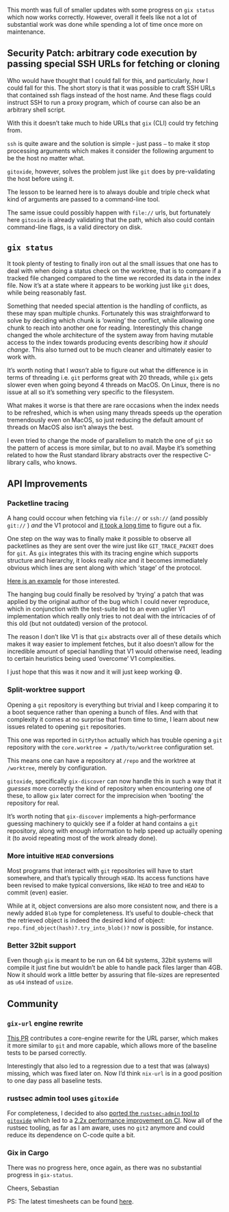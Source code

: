 This month was full of smaller updates with some progress on `gix status` which now works correctly. However, overall it feels like not a lot of substantial work was done while spending a lot of time once more on maintenance.

## Security Patch: arbitrary code execution by passing special SSH URLs for fetching or cloning

Who would have thought that I could fall for this, and particularly, *how* I could fall for this. The short story is that it was possible to craft SSH URLs that contained ssh flags instead of the host name. And these flags could instruct SSH to run a proxy program, which of course can also be an arbitrary shell script.

With this it doesn’t take much to hide URLs that `gix` (CLI) could try fetching from.

`ssh` is quite aware and the solution is simple - just pass `—` to make it stop processing arguments which makes it consider the following argument to be the host no matter what.

`gitoxide`, however, solves the problem just like `git` does by pre-validating the host before using it.

The lesson to be learned here is to always double and triple check what kind of arguments are passed to a command-line tool.

The same issue could possibly happen with `file://` urls, but fortunately here `gitoxide` is already validating that the path, which also could contain command-line flags, is a valid directory on disk.

## `gix status`

It took plenty of testing to finally iron out al the small issues that one has to deal with when doing a status check on the worktree, that is to compare if a tracked file changed compared to the time we recorded its data in the index file.
Now it’s at a state where it appears to be working just like `git` does, while being reasonably fast.

Something that needed special attention is the handling of conflicts,  as these may span multiple chunks. Fortunately this was straightforward to solve by deciding which chunk is ‘owning’ the conflict, while allowing one chunk to reach into another one for reading. Interestingly this change changed the whole architecture of the system away from having mutable access to the index towards producing events describing how *it should change*. This also turned out to be much cleaner and ultimately easier to work with.

It’s worth noting that I *wasn’t* able to figure out what the difference is in terms of threading i.e. `git` performs great with 20 threads, while `gix` gets slower even when going beyond 4 threads on MacOS. On Linux, there is no issue at all so it’s something very specific to the filesystem.

What makes it worse is that there are rare occasions when the index needs to be refreshed, which is when using many threads speeds up the operation tremendously even on MacOS, so just reducing the default amount of threads on MacOS also isn’t always the best.

I even tried to change the mode of parallelism to match the one of `git` so the pattern of access is more similar, but to no avail. Maybe it’s something related to how the Rust standard library abstracts over the respective C-library calls, who knows.

## API Improvements

### Packetline tracing

A hang could occour when fetching via `file://` or `ssh://` (and possibly `git://` ) *and* the V1 protocol and [it took a long time]((https://github.com/Byron/gitoxide/issues/1061)) to figure out a fix.

One step on the way was to finally make it possible to observe all packetlines as they are sent over the wire just like `GIT_TRACE_PACKET` does for `git`. As `gix` integrates this with its tracing engine which supports structure and hierarchy, it looks really *nice* and it becomes immediately obvious which lines are sent along with which ‘stage’ of the protocol.

[Here is an example](https://github.com/Byron/gitoxide/issues/1061#issuecomment-1772554011) for those interested.

The hanging bug could finally be resolved by ‘trying’ a patch that was applied by the original author of the bug which I could never reproduce, which in conjunction with the test-suite led to an even uglier V1 implementation which really only tries to not deal with the intricacies of of this old (but not outdated) version of the protocol.

The reason I don’t like V1 is that `gix` abstracts over all of these details which makes it way easier to implement fetches, but it also doesn’t allow for the incredible amount of special handling that V1 would otherwise need, leading to certain heuristics being used ‘overcome’ V1 complexities.

I just hope that this was it now and it will just keep working 😅.

### Split-worktree support

Opening a `git` repository is everything but trivial and I keep comparing it to a boot sequence rather than opening a bunch of files. And with that complexity it comes at no surprise that from time to time, I learn about new issues related to opening `git` repositories.

This one was reported in `GitPython` actually which has trouble opening a `git` repository with the `core.worktree = /path/to/worktree` configuration set.

This means one can have a repository at `/repo` and the worktree at `/worktree`, merely by configuration.

`gitoxide`, specifically `gix-discover` can now handle this in such a way that it *guesses* more correctly the kind of repository when encountering one of these, to allow `gix` later correct for the imprecision when ‘booting’ the repository for real.

It’s worth noting that `gix-discover` implements a high-performance guessing machinery to quickly see if a folder at hand contains a `git` repository, along with enough information to help speed up actually opening it (to avoid repeating most of the work already done).

### More intuitive `HEAD` conversions

Most programs that interact with `git` repositories will have to start somewhere, and that’s typically through `HEAD`. Its access functions have been revised to make typical conversions, like `HEAD` to tree and `HEAD` to commit (even) easier.

While at it, object conversions are also more consistent now, and there is a newly added `Blob` type for completeness. It’s useful to double-check that the retrieved object is indeed the desired kind of object: `repo.find_object(hash)?.try_into_blob()?` now is possible, for instance.

### Better 32bit support

Even though `gix` is meant to be run on 64 bit systems, 32bit systems will compile it just fine but wouldn’t be able to handle pack files larger than 4GB. Now it should work a little better by assuring that file-sizes are represented as `u64` instead of `usize`.

## Community

### `gix-url` engine rewrite

[This PR](https://github.com/Byron/gitoxide/pull/990) contributes a core-engine rewrite for the URL parser, which makes it more similar to `git` and more capable, which allows more of the baseline tests to be parsed correctly.

Interestingly that also led to a regression due to a test that was (always) missing, which was fixed later on. Now I’d think `nix-url` is in a good position to one day pass all baseline tests.

### rustsec admin tool uses `gitoxide`

For completeness, I decided to also [ported the `rustsec-admin` tool to `gitoxide`](https://github.com/rustsec/rustsec/pull/1017 ) which led to a [2.2x performance improvement on CI](https://github.com/rustsec/rustsec/pull/1017#issuecomment-1734243346).
Now all of the rustsec tooling, as far as I am aware, uses no `git2` anymore and could reduce its dependence on C-code quite a bit.

### Gix in Cargo

There was no progress here, once again, as there was no substantial progress in `gix-status`.

Cheers,
Sebastian

PS: The latest timesheets can be found [here](https://github.com/Byron/byron/blob/main/timesheets/2023.csv).
